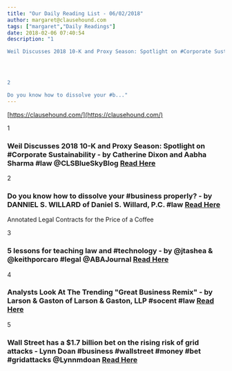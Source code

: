 ```yaml
---
title: "Our Daily Reading List - 06/02/2018"
author: margaret@clausehound.com
tags: ["margaret","Daily Readings"]
date: 2018-02-06 07:40:54
description: "1

Weil Discusses 2018 10-K and Proxy Season: Spotlight on #Corporate Sustainability - by Catherine Dixon and Aabha Sharma #law @CLSBlueSkyBlog Read Here

 


2

Do you know how to dissolve your #b..."
---
```


[https://clausehound.com/](https://clausehound.com/)

1

### Weil Discusses 2018 10-K and Proxy Season: Spotlight on #Corporate Sustainability - by Catherine Dixon and Aabha Sharma #law @CLSBlueSkyBlog [Read Here](https://goo.gl/MzwRG1)

 

2

### Do you know how to dissolve your #business properly? - by DANNIEL S. WILLARD of Daniel S. Willard, P.C. #law [Read Here](https://goo.gl/XgkPo5)

Annotated Legal Contracts
for the Price of a Coffee

3

### 5 lessons for teaching law and #technology - by @jtashea & @keithporcaro #legal @ABAJournal [Read Here](https://goo.gl/WAuV1y)

 

4

### Analysts Look At The Trending "Great Business Remix" - by Larson & Gaston of Larson & Gaston, LLP #socent #law [Read Here](https://goo.gl/EfozsM)

 

5

### Wall Street has a $1.7 billion bet on the rising risk of grid attacks - Lynn Doan #business #wallstreet #money #bet #gridattacks @Lynnmdoan [Read Here](https://www.bloomberg.com/professional/blog/wall-street-1-7-billion-bet-rising-risk-grid-attacks/)

 